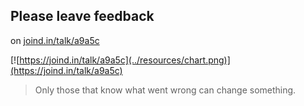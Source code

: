 ## Please leave feedback 

on [joind.in/talk/a9a5c](https://joind.in/talk/a9a5c)

[![https://joind.in/talk/a9a5c](../resources/chart.png)](https://joind.in/talk/a9a5c)

> Only those that know what went wrong can change something.
